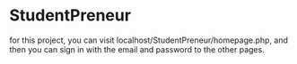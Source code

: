 # StudentPreneur
for this project, you can visit localhost/StudentPreneur/homepage.php, and then you can sign in with the email and password to the other pages.
